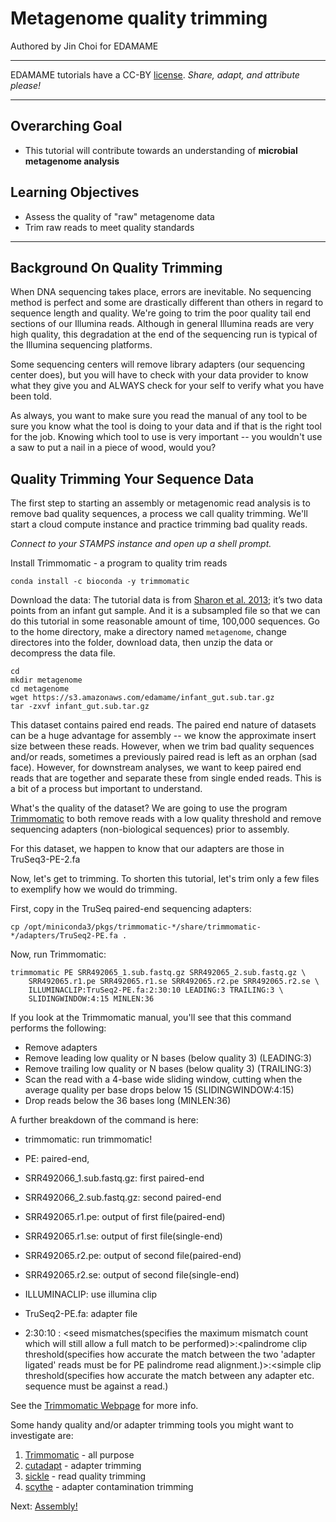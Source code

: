 
# Metagenome quality trimming
Authored by Jin Choi for EDAMAME

***
EDAMAME tutorials have a CC-BY [license](https://github.com/edamame-course/2015-tutorials/blob/master/LICENSE.md). _Share, adapt, and attribute please!_
***

## Overarching Goal
* This tutorial will contribute towards an understanding of **microbial metagenome analysis**

## Learning Objectives
* Assess the quality of "raw" metagenome data
* Trim raw reads to meet quality standards

***


## Background On Quality Trimming

When DNA sequencing takes place, errors are inevitable.  No sequencing method is perfect and some are drastically different than others in regard to sequence length and quality.  We're going to trim the poor quality tail end sections of our Illumina reads.  Although in general Illumina reads are very high quality, this degradation at the end of the sequencing run is typical of the Illumina sequencing platforms.

Some sequencing centers will remove library adapters (our sequencing center does), but you will have to check with your data provider to know what they give you and ALWAYS check for your self to verify what you have been told.

As always, you want to make sure you read the manual of any tool to be sure you know what the tool is doing to your data and if that is the right tool for the job.  Knowing which tool to use is very important -- you wouldn't use a saw to put a nail in a piece of wood, would you?

## Quality Trimming Your Sequence Data

The first step to starting an assembly or metagenomic read analysis is to remove bad quality sequences, a process we call quality trimming.  We'll start a cloud compute instance and practice trimming bad quality reads.

*Connect to your STAMPS instance and open up a shell prompt.*

Install Trimmomatic - a program to quality trim reads
```
conda install -c bioconda -y trimmomatic
```

Download the data: The tutorial data is from [Sharon et al. 2013](http://www.ncbi.nlm.nih.gov/pubmed/22936250); it’s two data points from an infant gut sample. And it is a subsampled file so that we can do this tutorial in some reasonable amount of time, 100,000 sequences. Go to the home directory, make a directory named `metagenome`, change directores into the folder, download data, then unzip the data or decompress the data file. 
```
cd
mkdir metagenome
cd metagenome
wget https://s3.amazonaws.com/edamame/infant_gut.sub.tar.gz
tar -zxvf infant_gut.sub.tar.gz
```
This dataset contains paired end reads.  The paired end nature of datasets can be a huge advantage for assembly -- we know the approximate insert size between these reads.  However, when we trim bad quality sequences and/or reads, sometimes a previously paired read is left as an orphan (sad face).  However, for downstream analyses, we want to keep paired end reads that are together and separate these from single ended reads.  This is a bit of a process but important to understand.    

What's the quality of the dataset?  We are going to use the program [Trimmomatic](http://www.usadellab.org/cms/?page=trimmomatic) to both remove reads with a low quality threshold and remove sequencing adapters (non-biological sequences) prior to assembly.

For this dataset, we happen to know that our adapters are those in TruSeq3-PE-2.fa

Now, let's get to trimming.  To shorten this tutorial, let's trim only a few files to exemplify how we would do trimming.

First, copy in the TruSeq paired-end sequencing adapters:

```
cp /opt/miniconda3/pkgs/trimmomatic-*/share/trimmomatic-*/adapters/TruSeq2-PE.fa .
```

Now, run Trimmomatic:
```
trimmomatic PE SRR492065_1.sub.fastq.gz SRR492065_2.sub.fastq.gz \
    SRR492065.r1.pe SRR492065.r1.se SRR492065.r2.pe SRR492065.r2.se \
    ILLUMINACLIP:TruSeq2-PE.fa:2:30:10 LEADING:3 TRAILING:3 \
    SLIDINGWINDOW:4:15 MINLEN:36
```

If you look at the Trimmomatic manual, you'll see that this command performs the following:

* Remove adapters
* Remove leading low quality or N bases (below quality 3) (LEADING:3)
* Remove trailing low quality or N bases (below quality 3) (TRAILING:3)
* Scan the read with a 4-base wide sliding window, cutting when the average quality per base drops below 15 (SLIDINGWINDOW:4:15)
* Drop reads below the 36 bases long (MINLEN:36)


A further breakdown of the command is here:

* trimmomatic: run trimmomatic!

* PE: paired-end,
* SRR492066_1.sub.fastq.gz: first paired-end
* SRR492066_2.sub.fastq.gz: second paired-end
* SRR492065.r1.pe: output of first file(paired-end)
* SRR492065.r1.se: output of first file(single-end)
* SRR492065.r2.pe: output of second file(paired-end)
* SRR492065.r2.se: output of second file(single-end)
* ILLUMINACLIP: use illumina clip
* TruSeq2-PE.fa: adapter file
* 2:30:10 : <seed mismatches(specifies the maximum mismatch count which will still allow a full match to be performed)>:<palindrome clip threshold(specifies how accurate the match between the two 'adapter ligated' reads must be for PE palindrome read alignment.)>:<simple clip threshold(specifies how accurate the match between any adapter etc. sequence must be against a read.)

See the [Trimmomatic Webpage](http://www.usadellab.org/cms/?page=trimmomatic) for more info.

Some handy quality and/or adapter trimming tools you might want to investigate are:   
   1. [Trimmomatic](http://www.usadellab.org/cms/?page=trimmomatic) - all purpose
   2. [cutadapt](https://code.google.com/p/cutadapt/) - adapter trimming
   3. [sickle](https://github.com/najoshi/sickle) - read quality trimming
   4. [scythe](https://github.com/vsbuffalo/scythe) - adapter contamination trimming

Next: [Assembly!](megahit.rst)
